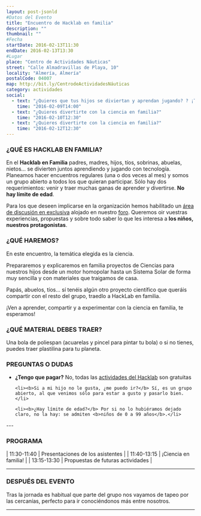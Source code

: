 ```yaml
---
layout: post-jsonld
#Datos del Evento
title: "Encuentro de Hacklab en familia"
description: ""
thumbnail: ""
#Fecha
startDate: 2016-02-13T11:30
endDate: 2016-02-13T13:30
#Lugar
place: "Centro de Actividades Náuticas"
street: "Calle Almadravillas de Playa, 10"
locality: "Almería, Almería"
postalCode: 04007
map: http://bit.ly/CentrodeActividadesNáuticas
category: actividades
social:
  - text: "¿Quieres que tus hijos se diviertan y aprendan jugando? ? ¡Te esperamos!"
    time: "2016-02-09T14:00"
  - text: "¿Quieres divertirte con la ciencia en familia?"
    time: "2016-02-10T12:30"
  - text: "¿Quieres divertirte con la ciencia en familia?"
    time: "2016-02-12T12:30"
---
```


### ¿QUÉ ES HACKLAB EN FAMILIA?


En el __Hacklab en Familia__ padres, madres, hijos, tíos, sobrinas, abuelas, nietos...  se divierten juntos aprendiendo y jugando con tecnología. Planeamos hacer encuentros regulares (una o dos veces al mes) y
somos un grupo abierto a todos los que quieran participar. Sólo hay dos requerimientos: venir y traer muchas ganas de aprender y divertirse. __No hay límite de edad__.

Para los que deseen implicarse en la organización hemos habilitado un [área de discusión en exclusiva](http://foro.hacklabalmeria.net/c/EnFamilia) alojado en nuestro [foro](http://foro.hacklabalmeria.net/). Queremos oir vuestras experiencias, propuestas y sobre todo saber lo que les interesa a __los niños, nuestros protagonistas__.

### ¿QUÉ HAREMOS?

En este encuentro, la temática elegida es la ciencia. 

Prepararemos y explicaremos en familia proyectos de Ciencias para nuestros hijos desde un motor homopolar hasta un Sistema Solar de forma muy sencilla y con materiales que traigamos de casa. 

Papás, abuelos, tíos... sí tenéis algún otro proyecto científico que queráis compartir con el resto del grupo, traedlo a HackLab en familia.

¡Ven a aprender, compartir y a experimentar con la ciencia en familia, te esperamos!

### ¿QUÉ MATERIAL DEBES TRAER?

Una bola de poliespan (acuarelas y pincel para pintar tu bola) o si no tienes, puedes traer plastilina para tu planeta.


### PREGUNTAS O DUDAS

<ul>
	<li><b>¿Tengo que pagar?</b> No, todas las <a href="http://foro.hacklabalmeria.net/t/preguntas-frecuentes-faq/5" title="Preguntas Frecuentes (FAQ) de Hacklab" target="_blank">actividades del Hacklab</a> son gratuitas</li>
	
	<li><b>Si a mi hijo no le gusta, ¿me puedo ir?</b> Sí, es un grupo abierto, al que venimos sólo para estar a gusto y pasarlo bien.</li>
	
    <li><b>¿Hay límite de edad?</b> Por si no lo hubiéramos dejado claro, no la hay: se admiten <b>niños de 0 a 99 años</b>.</li>
    
   </ul>
---


### PROGRAMA


| 11:30-11:40   | Presentaciones de los asistentes |
| 11:40-13:15   | ¡Ciencia en familia! |
| 13:15-13:30   | Propuestas de futuras actividades |

---



### DESPUÉS DEL EVENTO

Tras la jornada es habitual que parte del grupo nos vayamos de tapeo por las cercanías, perfecto para ir conociéndonos más entre nosotros.

---
